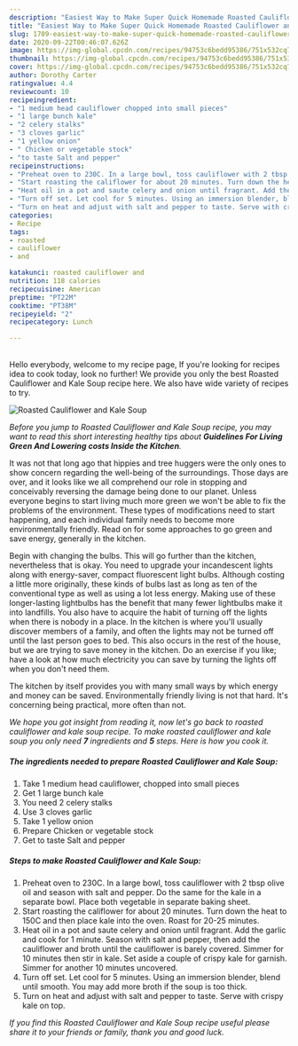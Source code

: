 ```yaml
---
description: "Easiest Way to Make Super Quick Homemade Roasted Cauliflower and Kale Soup"
title: "Easiest Way to Make Super Quick Homemade Roasted Cauliflower and Kale Soup"
slug: 1709-easiest-way-to-make-super-quick-homemade-roasted-cauliflower-and-kale-soup
date: 2020-09-22T00:46:07.626Z
image: https://img-global.cpcdn.com/recipes/94753c6bedd95386/751x532cq70/roasted-cauliflower-and-kale-soup-recipe-main-photo.jpg
thumbnail: https://img-global.cpcdn.com/recipes/94753c6bedd95386/751x532cq70/roasted-cauliflower-and-kale-soup-recipe-main-photo.jpg
cover: https://img-global.cpcdn.com/recipes/94753c6bedd95386/751x532cq70/roasted-cauliflower-and-kale-soup-recipe-main-photo.jpg
author: Dorothy Carter
ratingvalue: 4.4
reviewcount: 10
recipeingredient:
- "1 medium head cauliflower chopped into small pieces"
- "1 large bunch kale"
- "2 celery stalks"
- "3 cloves garlic"
- "1 yellow onion"
- " Chicken or vegetable stock"
- "to taste Salt and pepper"
recipeinstructions:
- "Preheat oven to 230C. In a large bowl, toss cauliflower with 2 tbsp olive oil and season with salt and pepper. Do the same for the kale in a separate bowl. Place both vegetable in separate baking sheet."
- "Start roasting the califlower for about 20 minutes. Turn down the heat to 150C and then place kale into the oven. Roast for 20-25 minutes."
- "Heat oil in a pot and saute celery and onion until fragrant. Add the garlic and cook for 1 minute. Season with salt and pepper, then add the cauliflower and broth until the cauliflower is barely covered. Simmer for 10 minutes then stir in kale. Set aside a couple of crispy kale for garnish. Simmer for another 10 minutes uncovered."
- "Turn off set. Let cool for 5 minutes. Using an immersion blender, blend until smooth. You may add more broth if the soup is too thick."
- "Turn on heat and adjust with salt and pepper to taste. Serve with crispy kale on top."
categories:
- Recipe
tags:
- roasted
- cauliflower
- and

katakunci: roasted cauliflower and 
nutrition: 118 calories
recipecuisine: American
preptime: "PT22M"
cooktime: "PT38M"
recipeyield: "2"
recipecategory: Lunch

---
```

<br>
Hello everybody, welcome to my recipe page, If you're looking for recipes idea to cook today, look no further! We provide you only the best Roasted Cauliflower and Kale Soup recipe here. We also have wide variety of recipes to try.
<br>


![Roasted Cauliflower and Kale Soup](https://img-global.cpcdn.com/recipes/94753c6bedd95386/751x532cq70/roasted-cauliflower-and-kale-soup-recipe-main-photo.jpg)

<i>Before you jump to Roasted Cauliflower and Kale Soup recipe, you may want to read this short interesting healthy tips about 
<strong>Guidelines For Living Green And Lowering costs Inside the Kitchen</strong>.</i>
</br>

It was not that long ago that hippies and tree huggers were the only ones to show concern regarding the well-being of the surroundings. Those days are over, and it looks like we all comprehend our role in stopping and conceivably reversing the damage being done to our planet. Unless everyone begins to start living much more green we won't be able to fix the problems of the environment. These types of modifications need to start happening, and each individual family needs to become more environmentally friendly. Read on for some approaches to go green and save energy, generally in the kitchen.

Begin with changing the bulbs. This will go further than the kitchen, nevertheless that is okay. You need to upgrade your incandescent lights along with energy-saver, compact fluorescent light bulbs. Although costing a little more originally, these kinds of bulbs last as long as ten of the conventional type as well as using a lot less energy. Making use of these longer-lasting lightbulbs has the benefit that many fewer lightbulbs make it into landfills. You also have to acquire the habit of turning off the lights when there is nobody in a place. In the kitchen is where you'll usually discover members of a family, and often the lights may not be turned off until the last person goes to bed. This also occurs in the rest of the house, but we are trying to save money in the kitchen. Do an exercise if you like; have a look at how much electricity you can save by turning the lights off when you don't need them.

The kitchen by itself provides you with many small ways by which energy and money can be saved. Environmentally friendly living is not that hard. It's concerning being practical, more often than not.


<i>We hope you got insight from reading it, now let's go back to roasted cauliflower and kale soup recipe. To make roasted cauliflower and kale soup you only need <strong>7</strong> ingredients and <strong>5</strong> steps. Here is how you cook it.
</i>

##### The ingredients needed to prepare Roasted Cauliflower and Kale Soup:

1. Take 1 medium head cauliflower, chopped into small pieces
1. Get 1 large bunch kale
1. You need 2 celery stalks
1. Use 3 cloves garlic
1. Take 1 yellow onion
1. Prepare  Chicken or vegetable stock
1. Get to taste Salt and pepper


##### Steps to make Roasted Cauliflower and Kale Soup:

1. Preheat oven to 230C. In a large bowl, toss cauliflower with 2 tbsp olive oil and season with salt and pepper. Do the same for the kale in a separate bowl. Place both vegetable in separate baking sheet.
1. Start roasting the califlower for about 20 minutes. Turn down the heat to 150C and then place kale into the oven. Roast for 20-25 minutes.
1. Heat oil in a pot and saute celery and onion until fragrant. Add the garlic and cook for 1 minute. Season with salt and pepper, then add the cauliflower and broth until the cauliflower is barely covered. Simmer for 10 minutes then stir in kale. Set aside a couple of crispy kale for garnish. Simmer for another 10 minutes uncovered.
1. Turn off set. Let cool for 5 minutes. Using an immersion blender, blend until smooth. You may add more broth if the soup is too thick.
1. Turn on heat and adjust with salt and pepper to taste. Serve with crispy kale on top.


<i>If you find this Roasted Cauliflower and Kale Soup recipe useful please share it to your friends or family, thank you and good luck.</i>
